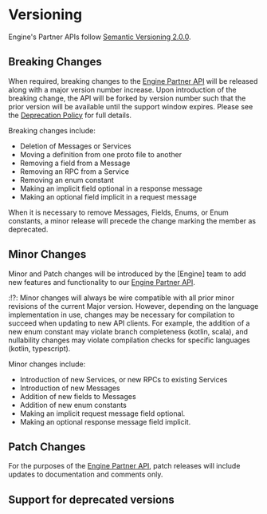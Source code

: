 # Versioning

Engine's Partner APIs follow [Semantic Versioning 2.0.0](https://semver.org).

## Breaking Changes

When required, breaking changes to the [Engine Partner API] will be released along with a major version number increase.
Upon introduction of the breaking change, the API will be forked by version number such that the prior version will be available until the support window expires.
Please see the [Deprecation Policy] for full details.

Breaking changes include:

* Deletion of Messages or Services
* Moving a definition from one proto file to another
* Removing a field from a Message
* Removing an RPC from a Service
* Removing an enum constant
* Making an implicit field optional in a response message
* Making an optional field implicit in a request message

When it is necessary to remove Messages, Fields, Enums, or Enum constants, a minor release will precede the change marking the member as deprecated.

## Minor Changes

Minor and Patch changes will be introduced by the [Engine] team to add new features and functionality to our [Engine Partner API].

::interrobang:: Minor changes will always be wire compatible with all prior minor revisions of the current Major version.
However, depending on the language implementation in use, changes may be necessary for compilation to succeed when updating to new API clients.
For example, the addition of a new enum constant may violate branch completeness (kotlin, scala), and nullability changes may violate compilation checks for specific languages (kotlin, typescript).

Minor changes include:

* Introduction of new Services, or new RPCs to existing Services
* Introduction of new Messages
* Addition of new fields to Messages
* Addition of new enum constants
* Making an implicit request message field optional.
* Making an optional response message field implicit.

## Patch Changes

For the purposes of the [Engine Partner API], patch releases will include updates to documentation and comments only.

## Support for deprecated versions

[Engine Partner API]: https://github.com/engine-public/engine-partner-api
[Deprecation Policy]: #support-for-deprecated-versions